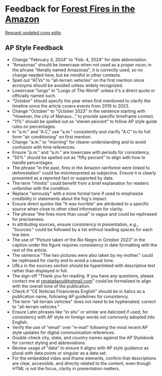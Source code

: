 # Feedback for [Forest Fires in the Amazon](https://renatadaou.github.io/Renata-Daou/data-stories/fire.html)

[Request updated copy edits](https://github.com/jsoma/data-studio-projects-2024/issues/new/choose)

## AP Style Feedback

- Change "February 4, 2024" to "Feb. 4, 2024" for date abbreviation.
- "Amazonas" should be lowercase when not used as a proper noun; in the phrase "literally named Amazonas", it is correctly used, so no change needed here, but be mindful in other contexts.
- Spell out "ATVs" to "all-terrain vehicles" on the first mention since acronyms should be avoided unless widely recognized.
- Lowercase "lungs" in "Lungs of The World" unless it's a direct quote or officially named such.
- "October" should specify the year when first mentioned to clarify the timeline since the article covers events from 2019 to 2023.
- Change "October" to "October 2023" in the sentence starting with "However, the city of Manaus..." to provide specific timeframe context.
- "11%" should be spelled out as "eleven percent" to follow AP style guide rules on percentages.
- In "a.m." and "A.C," use "a.m." consistently and clarify "A.C" to its full form "air conditioning" on first mention.
- Change "a.m." to "morning" for clearer understanding and to avoid confusion with time references.
- Ensure "p.m." and "a.m." are lowercase with periods for consistency.
- "50%" should be spelled out as "fifty percent" to align with how to handle percentages.
- The phrase "in the past, fires in the Amazon rainforest were linked to deforestation" could be misinterpreted as subjective. Ensure it is clearly presented as a reported fact or supported by data.
- The term "rhinitis" could benefit from a brief explanation for readers unfamiliar with the condition.
- Replace "seriously" with a more formal tone if used to emphasize credibility in statements about the fog's impact.
- Ensure direct quotes like "It was horrible" are attributed to a specific source when close to other cited information for clarity.
- The phrase "the fires more than usual" is vague and could be rephrased for preciseness.
- In attributing sources, ensure consistency in presentation, e.g., "Sources:" could be followed by a list without leading spaces for each line item.
- The use of "Picture taken of the Rio Negro in October 2023" in the caption under the figure requires consistency in date formatting with the rest of the article.
- The sentence "The two pictures were also taken by my mother." could be rephrased for clarity and to avoid a casual tone.
- URLs in the sources section should be hyperlinked with descriptive text rather than displayed in full.
- The sign-off "Thank you for reading. If you have any questions, please contact me at renatadaou@hotmail.com" could be formalized to align with the overall tone of the publication.
- Check if "CE Noticias Financieras English" should be in italics as a publication name, following AP guidelines for consistency.
- The term "all-terrain vehicles" does not need to be hyphenated; correct to "all-terrain vehicles."
- Ensure Latin phrases like "in situ" or similar are italicized if used, for consistency with AP style on foreign words not commonly adopted into English.
- Verify the use of "email" over "e-mail" following the most recent AP style updates for digital communication references.
- Double-check city, state, and country names against the AP Stylebook for correct styling and abbreviations.
- Review usage of "data" to ensure it aligns with AP style guidance as plural with data points or singular as a data set.
- For the embedded video and iframe elements, confirm that descriptions are clear, accessible, and directly related to the content, even though HTML is not the focus, clarity in presentation matters.
